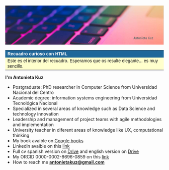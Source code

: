
![](assets/portada.png)

<table width="280" cellspacing="1" cellpadding="3" border="0" bgcolor="#1E679A">
<tr>
   <td><font color="#FFFFFF" face="arial, verdana, helvetica">
<b>Recuadro curioso con HTML</b>
   </font></td>
</tr>
<tr>
   <td bgcolor="#ffffcc">
   <font face="arial, verdana, helvetica">
   Este es el interior del recuadro. Esperamos que os resulte elegante... es muy sencillo.
   </font>
   </td>
</tr>
</table>

**I'm Antonieta Kuz**
- Postgraduate: PhD researcher in Computer Science from Universidad Nacional del Centro
- Academic degree: information systems engineering from Universidad Tecnológica Nacional
- Specialized in several areas of knowledge such as Data Science and technology innovation
- Leadership and management of project teams with agile methodologies and implementation
- University teacher in diferent areas of knowledge like UX, computational thinking
- My book avaible on [Google books](https://https://books.google.com.ar/books?id=G9qLDwAAQBAJ&printsec=frontcover&redir_esc=y#v=onepage&q&f=false)
- Linkedin avaible on this [link](https://https://www.linkedin.com/in/antonietakuz/)
- Full cv spanish version on [Drive](https://drive.google.com/file/d/1Oe5UghHAvsJVB5T2Rt_oNiVhX7XRuLsG/view?usp=share_link) and english version on [Drive](https://drive.google.com/file/d/1g3FkLa1Sx6iXqRt2ne20HdjjHHaGktLw/view?usp=share_link)
- My ORCID 0000-0002-8696-0859 on this [link](https://orcid.org/0000-0002-8696-0859)
- How to reach me **antonietakuz@gmail.com**



